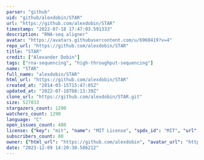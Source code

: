 ```yaml
---
parser: "github"
uid: "github/alexdobin/STAR"
url: "https://github.com/alexdobin/STAR"
timestamp: "2022-07-18 17:47:03.591333"
description: "RNA-seq aligner"
avatar: "https://avatars.githubusercontent.com/u/6960419?v=4"
repo_url: "https://github.com/alexdobin/STAR"
title: "STAR"
credit: ["Alexander Dobin"]
tags: ["rna-sequencing", "high-throughput-sequencing"]
name: "STAR"
full_name: "alexdobin/STAR"
html_url: "https://github.com/alexdobin/STAR"
created_at: "2014-03-15T15:47:05Z"
updated_at: "2022-07-18T08:13:39Z"
clone_url: "https://github.com/alexdobin/STAR.git"
size: 527833
stargazers_count: 1290
watchers_count: 1290
language: "C"
open_issues_count: 480
license: {"key": "mit", "name": "MIT License", "spdx_id": "MIT", "url": "https://api.github.com/licenses/mit", "node_id": "MDc6TGljZW5zZTEz"}
subscribers_count: 80
owner: {"html_url": "https://github.com/alexdobin", "avatar_url": "https://avatars.githubusercontent.com/u/6960419?v=4", "login": "alexdobin", "type": "User"}
date: "2023-12-09 14:20:30.586212"
---
```

